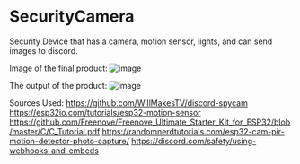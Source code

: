 # SecurityCamera
Security Device that has a camera, motion sensor, lights, and can send images to discord.

Image of the final product:
![image](https://github.com/user-attachments/assets/ff436475-d89a-4570-96dd-cbc57aaa8566)

The output of the product:
![image](https://github.com/user-attachments/assets/b5b4e8d7-57a3-41bf-83fc-8e77a6e47a02)

Sources Used:
https://github.com/WillMakesTV/discord-spycam
https://esp32io.com/tutorials/esp32-motion-sensor
https://github.com/Freenove/Freenove_Ultimate_Starter_Kit_for_ESP32/blob/master/C/C_Tutorial.pdf
https://randomnerdtutorials.com/esp32-cam-pir-motion-detector-photo-capture/
https://discord.com/safety/using-webhooks-and-embeds
